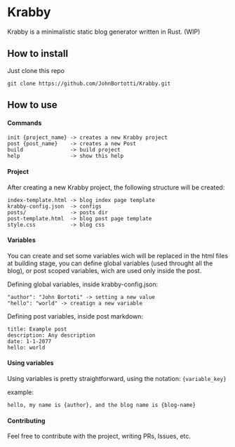 # Krabby
Krabby is a minimalistic static blog generator written in Rust. (WIP)

## How to install
Just clone this repo
```
git clone https://github.com/JohnBortotti/Krabby.git
```

## How to use

#### Commands
```
init {project_name} -> creates a new Krabby project
post {post_name}    -> creates a new Post
build               -> build project
help                -> show this help
```

#### Project 
After creating a new Krabby project, the following structure will be created:
```
index-template.html -> blog index page template
krabby-config.json  -> configs
posts/              -> posts dir
post-template.html  -> blog post page template
style.css           -> blog css

```


#### Variables
You can create and set some variables wich will be replaced in the html files at building stage,
you can define global variables (used throught all the blog), or post scoped variables, wich are used only
inside the post.

Defining global variables, inside krabby-config.json:
```
"author": "John Bortoti" -> setting a new value
"hello": "world" -> creatign a new variable
```

Defining post variables, inside post markdown:
```
title: Example post           
description: Any description  
date: 1-1-2077               
hello: world
```

#### Using variables
Using variables is pretty straightforward, using the notation:
```{variable_key}```

example:
```
hello, my name is {author}, and the blog name is {blog-name}
```

#### Contributing
Feel free to contribute with the project, writing PRs, Issues, etc.
